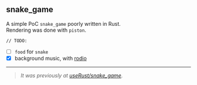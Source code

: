 ## snake_game

A simple PoC `snake_game` poorly written in Rust.  
Rendering was done with `piston`.

`// TODO:`
- [ ] `food` for `snake`
- [x] background music, with [rodio](https://docs.rs/rodio)

---

> *It was previously at [useRust/snake_game](https://github.com/hoangph271/useRust/tree/master/snake_game).*
